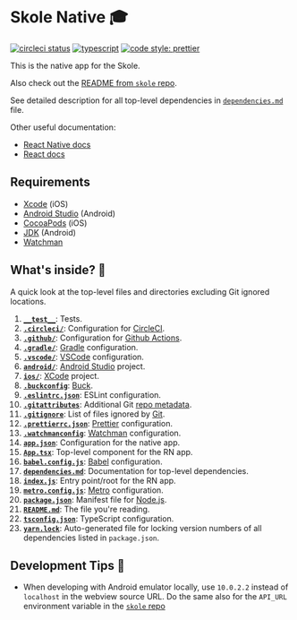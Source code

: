 # Skole Native 🎓

[![circleci status](https://circleci.com/gh/skoleapp/skole-native.svg?style=shield&circle-token=b273aae562b2e86f3a03ff1d45a3c840fec13f02)](https://circleci.com/gh/skoleapp/skole-native)
[![typescript](https://badgen.net/badge/icon/typescript?icon=typescript&label&color=007acc)](https://www.typescriptlang.org)
[![code style: prettier](https://img.shields.io/badge/code_style-prettier-ff69b4.svg)](https://github.com/prettier/prettier)

This is the native app for the Skole.

Also check out the [README from `skole` repo](https://github.com/skoleapp/skole/blob/develop/README.md).

See detailed description for all top-level dependencies in [`dependencies.md`](dependencies.md) file.

Other useful documentation:

- [React Native docs](https://reactnative.dev/docs/getting-started)
- [React docs](https://reactjs.org/docs/getting-started.html)

## Requirements

- [Xcode](https://developer.apple.com/xcode/) (iOS)
- [Android Studio](https://developer.android.com/studio) (Android)
- [CocoaPods](https://cocoapods.org) (iOS)
- [JDK](https://www.oracle.com/java/technologies/javase-downloads.html) (Android)
- [Watchman](https://www.oracle.com/java/technologies/javase-downloads.html)

## What's inside? 🧐

A quick look at the top-level files and directories excluding Git ignored locations.

1.  [**`__test__`**](__tests__): Tests.
2.  [**`.circleci/`**](.circleci/): Configuration for [CircleCI](https://circleci.com).
3.  [**`.github/`**](.github/): Configuration for [Github Actions](https://github.com/features/actions).
4.  [**`.gradle/`**](.gradle/): [Gradle](https://gradle.org) configuration.
5.  [**`.vscode/`**](.vscode/): [VSCode](https://code.visualstudio.com) configuration.
6.  [**`android/`**](android/): [Android Studio](https://developer.android.com/studio) project.
7.  [**`ios/`**](ios/): [XCode](https://developer.apple.com/xcode) project.
8.  [**`.buckconfig`**](.buckconfig): [Buck](https://buck.build).
9.  [**`.eslintrc.json`**](.eslintrc.json): ESLint configuration.
10. [**`.gitattributes`**](.gitattributes): Additional Git [repo metadata](https://git-scm.com/docs/gitattributes).
11. [**`.gitignore`**](.gitignore): List of files ignored by [Git](https://git-scm.com).
12. [**`.prettierrc.json`**](.prettierrc.json): [Prettier](https://prettier.io) configuration.
13. [**`.watchmanconfig`**](.watchmanconfig): [Watchman](https://facebook.github.io/watchman) configuration.
14. [**`app.json`**](app.json): Configuration for the native app.
15. [**`App.tsx`**](App.tsx): Top-level component for the RN app.
16. [**`babel.config.js`**](babel.config.js): [Babel](https://babeljs.io) configuration.
17. [**`dependencies.md`**](dependencies.md): Documentation for top-level dependencies.
18. [**`index.js`**](index.js): Entry point/root for the RN app.
19. [**`metro.config.js`**](metro.config.js): [Metro](https://facebook.github.io/metro) configuration.
20. [**`package.json`**](package.json): Manifest file for [Node.js](https://nodejs.org/en).
21. [**`README.md`**](README.md): The file you're reading.
22. [**`tsconfig.json`**](tsconfig.json): TypeScript configuration.
23. [**`yarn.lock`**](yarn.lock): Auto-generated file for locking version numbers of all dependencies listed in `package.json`.

## Development Tips 🚀

- When developing with Android emulator locally, use `10.0.2.2` instead of `localhost` in the webview source URL. Do the same also for the `API_URL` environment variable in the [`skole` repo](https://github.com/skoleapp/skole)
